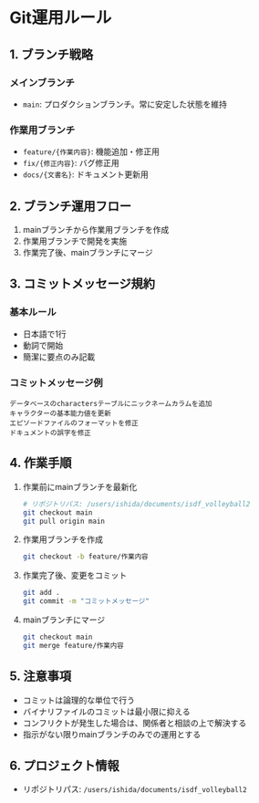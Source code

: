 # Git運用ルール

## 1. ブランチ戦略
### メインブランチ
- `main`: プロダクションブランチ。常に安定した状態を維持

### 作業用ブランチ
- `feature/{作業内容}`: 機能追加・修正用
- `fix/{修正内容}`: バグ修正用
- `docs/{文書名}`: ドキュメント更新用

## 2. ブランチ運用フロー
1. mainブランチから作業用ブランチを作成
2. 作業用ブランチで開発を実施
3. 作業完了後、mainブランチにマージ

## 3. コミットメッセージ規約
### 基本ルール
- 日本語で1行
- 動詞で開始
- 簡潔に要点のみ記載

### コミットメッセージ例
```
データベースのcharactersテーブルにニックネームカラムを追加
キャラクターの基本能力値を更新
エピソードファイルのフォーマットを修正
ドキュメントの誤字を修正
```

## 4. 作業手順
1. 作業前にmainブランチを最新化
   ```bash
   # リポジトリパス: /users/ishida/documents/isdf_volleyball2
   git checkout main
   git pull origin main
   ```

2. 作業用ブランチを作成
   ```bash
   git checkout -b feature/作業内容
   ```

3. 作業完了後、変更をコミット
   ```bash
   git add .
   git commit -m "コミットメッセージ"
   ```

4. mainブランチにマージ
   ```bash
   git checkout main
   git merge feature/作業内容
   ```

## 5. 注意事項
- コミットは論理的な単位で行う
- バイナリファイルのコミットは最小限に抑える
- コンフリクトが発生した場合は、関係者と相談の上で解決する
- 指示がない限りmainブランチのみでの運用とする

## 6. プロジェクト情報
- リポジトリパス: `/users/ishida/documents/isdf_volleyball2`